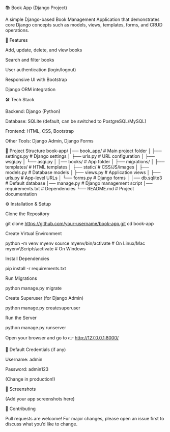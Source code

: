 📚 Book App (Django Project)

A simple Django-based Book Management Application that demonstrates core Django concepts such as models, views, templates, forms, and CRUD operations.

🚀 Features

Add, update, delete, and view books

Search and filter books

User authentication (login/logout)

Responsive UI with Bootstrap

Django ORM integration

🛠️ Tech Stack

Backend: Django (Python)

Database: SQLite (default, can be switched to PostgreSQL/MySQL)

Frontend: HTML, CSS, Bootstrap

Other Tools: Django Admin, Django Forms

📂 Project Structure
book-app/
│── book_app/         # Main project folder
│   ├── settings.py   # Django settings
│   ├── urls.py       # URL configuration
│   ├── wsgi.py
│   └── asgi.py
│
│── books/            # App folder
│   ├── migrations/
│   ├── templates/    # HTML templates
│   ├── static/       # CSS/JS/images
│   ├── models.py     # Database models
│   ├── views.py      # Application views
│   ├── urls.py       # App-level URLs
│   └── forms.py      # Django forms
│
│── db.sqlite3        # Default database
│── manage.py         # Django management script
│── requirements.txt  # Dependencies
└── README.md         # Project documentation

⚙️ Installation & Setup

Clone the Repository

git clone https://github.com/your-username/book-app.git
cd book-app


Create Virtual Environment

python -m venv myenv
source myenv/bin/activate   # On Linux/Mac
myenv\Scripts\activate      # On Windows


Install Dependencies

pip install -r requirements.txt


Run Migrations

python manage.py migrate


Create Superuser (for Django Admin)

python manage.py createsuperuser


Run the Server

python manage.py runserver


Open your browser and go to 👉 http://127.0.0.1:8000/

🔑 Default Credentials (if any)

Username: admin

Password: admin123

(Change in production!)

📸 Screenshots

(Add your app screenshots here)

🤝 Contributing

Pull requests are welcome!
For major changes, please open an issue first to discuss what you’d like to change.

